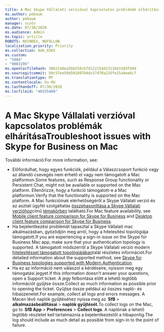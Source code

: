 ```yaml
---
title: A Mac Skype Vállalati verzióval kapcsolatos problémák elhárítása
ms.author: pebaum
author: pebaum
manager: scotv
ms.date: 07/30/2020
ms.audience: Admin
ms.topic: article
ROBOTS: NOINDEX, NOFOLLOW
localization_priority: Priority
ms.collection: Adm_O365
ms.custom:
- "5984"
- "9003195"
ms.openlocfilehash: 5062148ea5bb258cb7d122154d231164310df49d
ms.sourcegitcommit: b9c57ee50d59189784dc57d70a235fe15a9ee6c7
ms.translationtype: MT
ms.contentlocale: hu-HU
ms.lasthandoff: 07/30/2020
ms.locfileid: "46555488"
---
```

# <a name="troubleshoot-issues-with-skype-for-business-on-mac"></a><span data-ttu-id="2e5f8-102">A Mac Skype Vállalati verzióval kapcsolatos problémák elhárítása</span><span class="sxs-lookup"><span data-stu-id="2e5f8-102">Troubleshoot issues with Skype for Business on Mac</span></span>

<span data-ttu-id="2e5f8-103">További információ:</span><span class="sxs-lookup"><span data-stu-id="2e5f8-103">For more information, see:</span></span> 

- <span data-ttu-id="2e5f8-104">Előfordulhat, hogy egyes funkciók, például a Válaszcsoport funkció vagy az állandó csevegés nem érhető el vagy nem támogatott a Mac platformon.</span><span class="sxs-lookup"><span data-stu-id="2e5f8-104">Some features, such as Response Group functionality or Persistent Chat, might not be available or supported on the Mac platform.</span></span> <span data-ttu-id="2e5f8-105">Ellenőrizze, hogy a funkció támogatott-e a Mac platformon.</span><span class="sxs-lookup"><span data-stu-id="2e5f8-105">Verify that the functionality is supported on the Mac platform.</span></span> <span data-ttu-id="2e5f8-106">A Mac funkcióinak elérhetőségéről a Skype Vállalati verzió és az asztali ügyfél szolgáltatás [összehasonlítása a Skype Vállalati verzióhoz](https://docs.microsoft.com/skypeforbusiness/plan-your-deployment/clients-and-devices/desktop-feature-comparison)című [témakörben](https://technet.microsoft.com/library/Dn951412.aspx) található.</span><span class="sxs-lookup"><span data-stu-id="2e5f8-106">For Mac feature availability, see [Mobile client feature comparison for Skype for Business](https://technet.microsoft.com/library/Dn951412.aspx) and [Desktop client feature comparison for Skype for Business](https://docs.microsoft.com/skypeforbusiness/plan-your-deployment/clients-and-devices/desktop-feature-comparison).</span></span>
- <span data-ttu-id="2e5f8-107">Ha bejelentkezési problémát tapasztal a Skype Vállalati mac alkalmazásban, győződjön meg arról, hogy a hitelesítési topológiája támogatott.</span><span class="sxs-lookup"><span data-stu-id="2e5f8-107">If you are experiencing a sign-in issue on the Skype for Business Mac app, make sure that your authentication topology is supported.</span></span> <span data-ttu-id="2e5f8-108">A támogatott módszerről a Skype Vállalati verzió modern [hitelesítéssel támogatott topológiájában](https://docs.microsoft.com/skypeforbusiness/plan-your-deployment/modern-authentication/topologies-supported)talál részletes információt.</span><span class="sxs-lookup"><span data-stu-id="2e5f8-108">For detailed information about the supported method, see [Skype for Business topologies supported with Modern Authentication](https://docs.microsoft.com/skypeforbusiness/plan-your-deployment/modern-authentication/topologies-supported).</span></span>  
- <span data-ttu-id="2e5f8-109">Ha ez az információ nem válaszol a kérdéseire, nyisson meg egy támogatási jegyet.</span><span class="sxs-lookup"><span data-stu-id="2e5f8-109">If this information doesn't answer your questions, open a Support ticket.</span></span> <span data-ttu-id="2e5f8-110">A jegy felbontása előtt a lehető legtöbb információt gyűjtse össze.</span><span class="sxs-lookup"><span data-stu-id="2e5f8-110">Collect as much information as possible prior to opening the ticket.</span></span> <span data-ttu-id="2e5f8-111">Gyűjtse össze például az összes napló- és hibaüzenetet.</span><span class="sxs-lookup"><span data-stu-id="2e5f8-111">For example, collect all logs and errors messages.</span></span> <span data-ttu-id="2e5f8-112">A Macen lévő naplók gyűjtéséhez nyissa meg az  **SfB**  >  **alkalmazásbeállításai**  >  **naplók gyűjtését.**</span><span class="sxs-lookup"><span data-stu-id="2e5f8-112">To collect logs on the Mac, go to  **SfB App** > **Preferences** > **Collect logs**.</span></span>  <span data-ttu-id="2e5f8-113">A naplónak a lehető legtöbb részletet kell tartalmaznia a bejelentkezéstől a hibapontig.</span><span class="sxs-lookup"><span data-stu-id="2e5f8-113">The log should include as much detail as possible from sign-in to the point of failure.</span></span>
